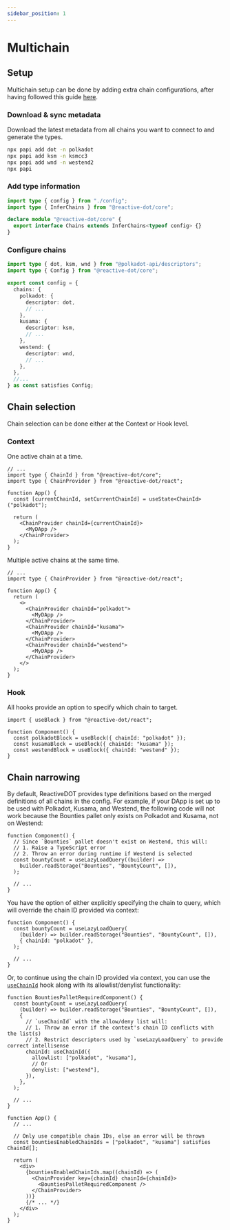 ```yaml
---
sidebar_position: 1
---
```


# Multichain

## Setup

Multichain setup can be done by adding extra chain configurations, after having followed this guide [here](../getting-started/setup.mdx).

### Download & sync metadata

Download the latest metadata from all chains you want to connect to and generate the types.

```sh
npx papi add dot -n polkadot
npx papi add ksm -n ksmcc3
npx papi add wnd -n westend2
npx papi
```

### Add type information

```ts title="reactive-dot.d.ts"
import type { config } from "./config";
import type { InferChains } from "@reactive-dot/core";

declare module "@reactive-dot/core" {
  export interface Chains extends InferChains<typeof config> {}
}
```

### Configure chains

```ts title="config.ts"
import type { dot, ksm, wnd } from "@polkadot-api/descriptors";
import type { Config } from "@reactive-dot/core";

export const config = {
  chains: {
    polkadot: {
      descriptor: dot,
      // ...
    },
    kusama: {
      descriptor: ksm,
      // ...
    },
    westend: {
      descriptor: wnd,
      // ...
    },
  },
  //...
} as const satisfies Config;
```

## Chain selection

Chain selection can be done either at the Context or Hook level.

### Context

One active chain at a time.

```tsx
// ...
import type { ChainId } from "@reactive-dot/core";
import type { ChainProvider } from "@reactive-dot/react";

function App() {
  const [currentChainId, setCurrentChainId] = useState<ChainId>("polkadot");

  return (
    <ChainProvider chainId={currentChainId}>
      <MyDApp />
    </ChainProvider>
  );
}
```

Multiple active chains at the same time.

```tsx
// ...
import type { ChainProvider } from "@reactive-dot/react";

function App() {
  return (
    <>
      <ChainProvider chainId="polkadot">
        <MyDApp />
      </ChainProvider>
      <ChainProvider chainId="kusama">
        <MyDApp />
      </ChainProvider>
      <ChainProvider chainId="westend">
        <MyDApp />
      </ChainProvider>
    </>
  );
}
```

### Hook

All hooks provide an option to specify which chain to target.

```tsx
import { useBlock } from "@reactive-dot/react";

function Component() {
  const polkadotBlock = useBlock({ chainId: "polkadot" });
  const kusamaBlock = useBlock({ chainId: "kusama" });
  const westendBlock = useBlock({ chainId: "westend" });
}
```

## Chain narrowing

By default, ReactiveDOT provides type definitions based on the merged definitions of all chains in the config. For example, if your DApp is set up to be used with Polkadot, Kusama, and Westend, the following code will not work because the Bounties pallet only exists on Polkadot and Kusama, not on Westend:

```tsx
function Component() {
  // Since `Bounties` pallet doesn't exist on Westend, this will:
  // 1. Raise a TypeScript error
  // 2. Throw an error during runtime if Westend is selected
  const bountyCount = useLazyLoadQuery((builder) =>
    builder.readStorage("Bounties", "BountyCount", []),
  );

  // ...
}
```

You have the option of either explicitly specifying the chain to query, which will override the chain ID provided via context:

```tsx
function Component() {
  const bountyCount = useLazyLoadQuery(
    (builder) => builder.readStorage("Bounties", "BountyCount", []),
    { chainId: "polkadot" },
  );

  // ...
}
```

Or, to continue using the chain ID provided via context, you can use the [`useChainId`](/api/react/function/useChainId) hook along with its allowlist/denylist functionality:

```tsx
function BountiesPalletRequiredComponent() {
  const bountyCount = useLazyLoadQuery(
    (builder) => builder.readStorage("Bounties", "BountyCount", []),
    {
      // `useChainId` with the allow/deny list will:
      // 1. Throw an error if the context's chain ID conflicts with the list(s)
      // 2. Restrict descriptors used by `useLazyLoadQuery` to provide correct intellisense
      chainId: useChainId({
        allowlist: ["polkadot", "kusama"],
        // Or
        denylist: ["westend"],
      }),
    },
  );

  // ...
}

function App() {
  // ...

  // Only use compatible chain IDs, else an error will be thrown
  const bountiesEnabledChainIds = ["polkadot", "kusama"] satisfies ChainId[];

  return (
    <div>
      {bountiesEnabledChainIds.map((chainId) => (
        <ChainProvider key={chainId} chainId={chainId}>
          <BountiesPalletRequiredComponent />
        </ChainProvider>
      ))}
      {/* ... */}
    </div>
  );
}
```
